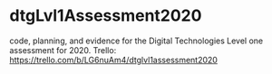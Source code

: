 # dtgLvl1Assessment2020

code, planning, and evidence for the Digital Technologies Level one assessment for 2020.
Trello: https://trello.com/b/LG6nuAm4/dtglvl1assessment2020
